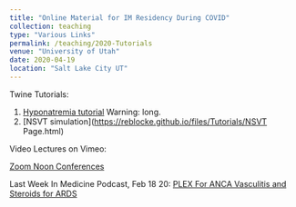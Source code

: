 ```yaml
---
title: "Online Material for IM Residency During COVID"
collection: teaching
type: "Various Links"
permalink: /teaching/2020-Tutorials
venue: "University of Utah"
date: 2020-04-19
location: "Salt Lake City UT"
---
```


Twine Tutorials:

1. [Hyponatremia tutorial](https://reblocke.github.io/files/Tutorials/Hyponatremia.html) Warning: long.
2. [NSVT simulation](https://reblocke.github.io/files/Tutorials/NSVT Page.html)

Video Lectures on Vimeo:

[Zoom Noon Conferences](https://vimeo.com/channels/1565556)

Last Week In Medicine Podcast, Feb 18 20:
[PLEX For ANCA Vasculitis and Steroids for ARDS](https://www.stitcher.com/podcast/stephen-jenkins/last-week-in-medicine/e/67438992)
